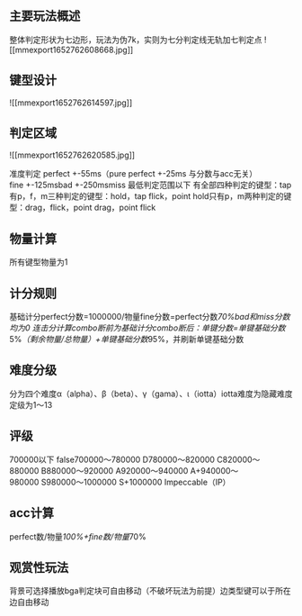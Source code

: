 
## 主要玩法概述
整体判定形状为七边形，玩法为伪7k，实则为七分判定线无轨加七判定点
![[mmexport1652762608668.jpg]]

## 键型设计
![[mmexport1652762614597.jpg]]



## 判定区域
![[mmexport1652762620585.jpg]]

准度判定
perfect +-55ms（pure perfect +-25ms 与分数与acc无关）fine +-125msbad +-250msmiss 最低判定范围以下
有全部四种判定的键型：tap有p，f，m三种判定的键型：hold，tap flick，point hold只有p，m两种判定的键型：drag，flick，point drag，point flick

## 物量计算
所有键型物量为1

## 计分规则
基础计分perfect分数=1000000/物量fine分数=perfect分数*70%bad和miss分数均为0
连击分计算combo断前为基础计分combo断后：单键分数=单键基础分数*5%*（剩余物量/总物量）+单键基础分数*95%，并刷新单键基础分数

## 难度分级
分为四个难度α（alpha）、β（beta）、γ（gama）、ι（iotta）iotta难度为隐藏难度定级为1～13

## 评级
700000以下 false700000～780000 D780000～820000 C820000～880000 B880000～920000 A920000～940000 A+940000～980000 S980000～1000000 S+1000000 Impeccable（IP）

## acc计算
perfect数/物量*100%+fine数/物量*70%

## 观赏性玩法
背景可选择播放bga判定块可自由移动（不破坏玩法为前提）边类型键可以于所在边自由移动

